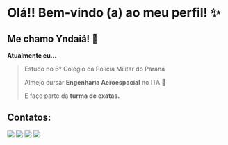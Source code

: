 # Olá!! Bem-vindo (a) ao meu perfil! ✨
## Me chamo Yndaiá! 🎀

**Atualmente eu...**
> Estudo no 6° Colégio da Polícia Militar do Paraná
> 
> Almejo cursar **Engenharia Aeroespacial** no ITA 🚀
>
> E faço parte da **turma de exatas.**

## Contatos:

<div>
<a href="https://www.youtube.com/seu-canal-youtube-aqui" target="_blank"><img loading="lazy" src="https://img.shields.io/badge/YouTube-FF0000?style=for-the-badge&logo=youtube&logoColor=white" target="_blank"></a>
<a href="https://instagram.com/itsyndaia" target="_blank"><img loading="lazy" src="https://img.shields.io/badge/-Instagram-%23E4405F?style=for-the-badge&logo=instagram&logoColor=white" target="_blank"></a>
<a href="https://www.twitch.tv/angelzinea" target="_blank"><img loading="lazy" src="https://img.shields.io/badge/Twitch-9146FF?style=for-the-badge&logo=twitch&logoColor=white" target="_blank"></a>
<a href = "mailto:yndaia@escola.pr.gov.br"><img loading="lazy" src="https://img.shields.io/badge/Gmail-D14836?style=for-the-badge&logo=gmail&logoColor=white" target="_blank"></a>
<a href="https://www.spotify.com/itsyndaia" target="_blank"><img loading="lazy" src"[https://cdn.pixabay.com/photo/2018/05/08/21/29/spotify-3384019_1280.png]"
  target="_blank"></a>   
</div>
